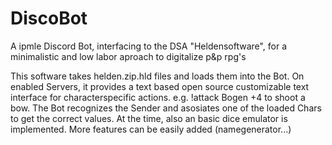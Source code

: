 # DiscoBot
A ipmle Discord Bot, interfacing to  the DSA "Heldensoftware", for a minimalistic and low labor aproach to digitalize p&amp;p rpg's


This software takes helden.zip.hld files and loads them into the Bot.
On enabled Servers, it provides a text based open source customizable text interface for characterspecific actions.
e.g. !attack Bogen +4 to shoot a bow.
The Bot recognizes the Sender and asosiates one of the loaded Chars to get the correct values.
At the time, also an basic dice emulator is implemented. 
More features can be easily added (namegenerator...) 
